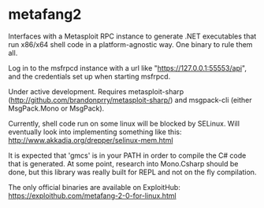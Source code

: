 metafang2
========================

Interfaces with a Metasploit RPC instance to generate .NET executables that run x86/x64 shell code in a platform-agnostic way. One binary to rule them all.

Log in to the msfrpcd instance with a url like "https://127.0.0.1:55553/api", and the credentials set up when starting msfrpcd.

Under active development. Requires metasploit-sharp (http://github.com/brandonprry/metasploit-sharp/) and msgpack-cli (either MsgPack.Mono or MsgPack).

Currently, shell code run on some linux will be blocked by SELinux. Will eventually look into implementing something like this: http://www.akkadia.org/drepper/selinux-mem.html

It is expected that 'gmcs' is in your PATH in order to compile the C# code that is generated. At some point, research into Mono.Csharp should be done, but this library was really built for REPL and not on the fly compilation. 

The only official binaries are available on ExploitHub: https://exploithub.com/metafang-2-0-for-linux.html
